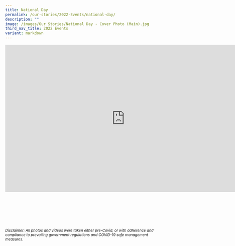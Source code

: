 ```yaml
---
title: National Day
permalink: /our-stories/2022-Events/national-day/
description: ""
image: /images/Our Stories/National Day - Cover Photo (Main).jpg
third_nav_title: 2022 Events
variant: markdown
---
```

<iframe allowfullscreen="true" height="469" width="760" frameborder="0" src="https://docs.google.com/presentation/d/e/2PACX-1vSO2caHE6Fi75044KvSXUlb1kt7o3FpDW8grpJlwW7QI-R2rimo3kTjf9uEzWJsaKHDhMI2wiUOjpID/embed?start=true&amp;loop=true&amp;delayms=3000"></iframe>


<br><br><br><br><br><br>
<sup><em>Disclaimer: All photos and videos were taken either pre-Covid, or with adherence and compliance to prevailing government regulations and COVID-19 safe management measures.</em></sup>